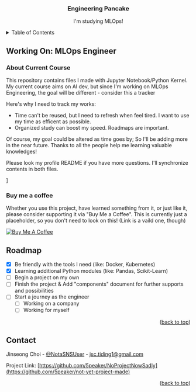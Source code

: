 
<!-- BEGINNING OF THE REPO -->
<br />
<div align="center">
  <h3 align="center">Engineering Pancake</h3>

  <p align="center">
    I'm studying MLOps! 
</div>

<!-- TABLE OF CONTENTS -->
<details>
  <summary>Table of Contents</summary>
  <ol>
    <li>
      <a href="#about-now">About Current Course</a>
    </li>
    <li>
      <a href="#today">Working On</a>
    </li>
    <li><a href="#roadmap">Roadmap</a></li>
    <li><a href="#contact">Contact</a></li>
    <li><a href="#acknowledgments">Acknowledgments</a></li>
  </ol>
</details>

## Working On: MLOps Engineer

<!-- ABOUT THE PROJECT -->
### About Current Course

This repository contains files I made with Jupyter Notebook/Python Kernel. 
My current course aims on AI dev, but since I'm working on MLOps Engineering, the goal will be different - consider this a tracker 

Here's why I need to track my works:
* Time can't be reused, but I need to refresh when feel tired. I want to use my time as efficent as possible.
* Organized study can boost my speed. Roadmaps are important. 

Of course, my goal could be altered as time goes by; So I'll be adding more in the near future.
Thanks to all the people help me learning valuable knowledges!

Please look my profile README if you have more questions. I'll synchronize contents in both files. 

<!-- BUY ME A COFFEE -->]

### Buy me a coffee

Whether you use this project, have learned something from it, or just like it, please consider supporting it via "Buy Me a Coffee".
This is currently just a placeholder, so you don't need to look on this! (Link is a vaild one, though)

<a href="https://www.buymeacoffee.com/madamania" target="_blank"><img src="https://www.buymeacoffee.com/assets/img/custom_images/orange_img.png" alt="Buy Me A Coffee" style="height: auto !important;width: auto !important;" ></a>

## Roadmap

- [x] Be friendly with the tools I need (like: Docker, Kubernetes)
- [x] Learning additional Python modules (like: Pandas, Scikit-Learn)
- [ ] Begin a project on my own 
- [ ] Finish the project & Add "components" document for further supports and possibilities
- [ ] Start a journey as the engineer
    - [ ] Working on a company
    - [ ] Working for myself

<p align="right">(<a href="#readme-top">back to top</a>)</p>

<!-- CONTACT -->
## Contact

Jinseong Choi - [@NotaSNSUser](https://twitter.com/gonna_make_one_for_it_someday) - jsc.tiding1@gmail.com

Project Link: [https://github.com/5peaker/NoProjectNowSadly](https://github.com/5peaker/not-yet-project-made)

<p align="right">(<a href="#readme-top">back to top</a>)</p>

